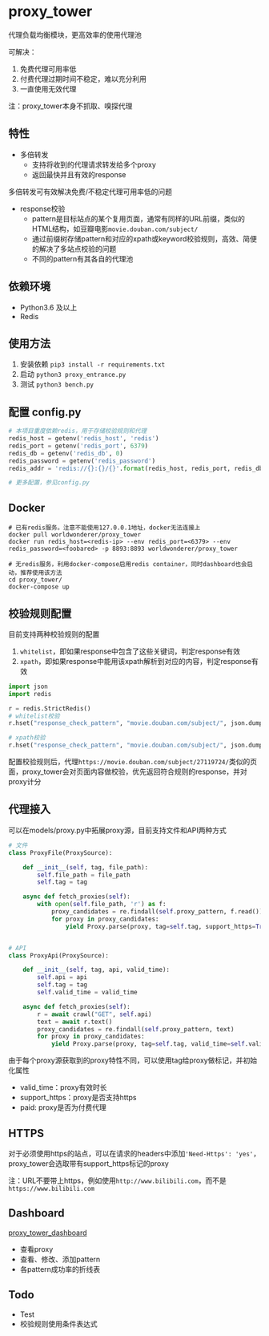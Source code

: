 # proxy_tower

代理负载均衡模块，更高效率的使用代理池

可解决：
1. 免费代理可用率低
2. 付费代理过期时间不稳定，难以充分利用
3. 一直使用无效代理

注：proxy_tower本身不抓取、嗅探代理

## 特性
* 多倍转发
    * 支持将收到的代理请求转发给多个proxy
    * 返回最快并且有效的response
 
多倍转发可有效解决免费/不稳定代理可用率低的问题

* response校验
    * pattern是目标站点的某个复用页面，通常有同样的URL前缀，类似的HTML结构，如豆瓣电影`movie.douban.com/subject/`
    * 通过前缀树存储pattern和对应的xpath或keyword校验规则，高效、简便的解决了多站点校验的问题
    * 不同的pattern有其各自的代理池  

## 依赖环境
* Python3.6 及以上
* Redis

## 使用方法
1. 安装依赖 `pip3 install -r requirements.txt`
2. 启动 `python3 proxy_entrance.py`
3. 测试 `python3 bench.py`

## 配置 config.py
```python
# 本项目重度依赖redis，用于存储校验规则和代理
redis_host = getenv('redis_host', 'redis')
redis_port = getenv('redis_port', 6379)
redis_db = getenv('redis_db', 0)
redis_password = getenv('redis_password')
redis_addr = 'redis://{}:{}/{}'.format(redis_host, redis_port, redis_db)

# 更多配置，参见config.py
```

## Docker
```shell
# 已有redis服务。注意不能使用127.0.0.1地址，docker无法连接上
docker pull worldwonderer/proxy_tower
docker run redis_host=<redis-ip> --env redis_port=<6379> --env redis_password=<foobared> -p 8893:8893 worldwonderer/proxy_tower

# 无redis服务，利用docker-compose启用redis container，同时dashboard也会启动，推荐使用该方法
cd proxy_tower/
docker-compose up
```

## 校验规则配置
目前支持两种校验规则的配置
1. `whitelist`，即如果response中包含了这些关键词，判定response有效
2. `xpath`，即如果response中能用该xpath解析到对应的内容，判定response有效

```python
import json
import redis

r = redis.StrictRedis()
# whitelist校验
r.hset("response_check_pattern", "movie.douban.com/subject/", json.dumps({'pattern': 'movie.douban.com/subject/', 'rule': 'whitelist', 'value':'ratingValue'}))

# xpath校验
r.hset("response_check_pattern", "movie.douban.com/subject/", json.dumps({'pattern': 'movie.douban.com/subject/', 'rule': '//*[@id="recommendations"]/h2/i', 'value':'喜欢这部电影的人也喜欢'}))
```

配置校验规则后，代理`https://movie.douban.com/subject/27119724/`类似的页面，proxy_tower会对页面内容做校验，优先返回符合规则的response，并对proxy计分

## 代理接入

可以在models/proxy.py中拓展proxy源，目前支持文件和API两种方式

```python
# 文件
class ProxyFile(ProxySource):

    def __init__(self, tag, file_path):
        self.file_path = file_path
        self.tag = tag

    async def fetch_proxies(self):
        with open(self.file_path, 'r') as f:
            proxy_candidates = re.findall(self.proxy_pattern, f.read())
            for proxy in proxy_candidates:
                yield Proxy.parse(proxy, tag=self.tag, support_https=True, paid=False)


# API
class ProxyApi(ProxySource):

    def __init__(self, tag, api, valid_time):
        self.api = api
        self.tag = tag
        self.valid_time = valid_time

    async def fetch_proxies(self):
        r = await crawl("GET", self.api)
        text = await r.text()
        proxy_candidates = re.findall(self.proxy_pattern, text)
        for proxy in proxy_candidates:
            yield Proxy.parse(proxy, tag=self.tag, valid_time=self.valid_time, paid=False)
```

由于每个proxy源获取到的proxy特性不同，可以使用tag给proxy做标记，并初始化属性
* valid_time：proxy有效时长
* support_https：proxy是否支持https
* paid: proxy是否为付费代理

## HTTPS

对于必须使用https的站点，可以在请求的headers中添加`'Need-Https': 'yes'`，proxy_tower会选取带有support_https标记的proxy

注：URL不要带上https，例如使用`http://www.bilibili.com`，而不是`https://www.bilibili.com`

## Dashboard

[proxy_tower_dashboard](https://github.com/worldwonderer/proxy_tower_dashboard)

* 查看proxy
* 查看、修改、添加pattern
* 各pattern成功率的折线表

## Todo

* Test
* 校验规则使用条件表达式

